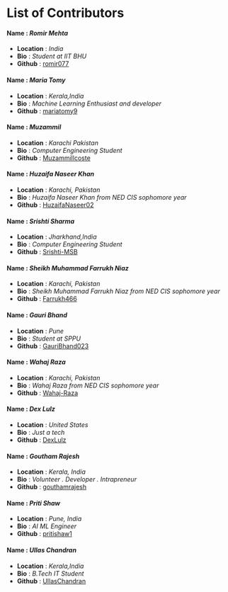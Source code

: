 # List of Contributors

#### Name : ***Romir Mehta***
- **Location** : _India_
- **Bio** : _Student at IIT BHU_
- **Github** : [romir077](<https://github.com/romir077>)

#### Name : ***Maria Tomy***
- **Location** : _Kerala,India_
- **Bio** : _Machine Learning Enthusiast and developer_
- **Github** : [mariatomy9](<https://github.com/mariatomy9>)

#### Name : ***Muzammil***
- **Location** : _Karachi Pakistan_
- **Bio** : _Computer Engineering Student_
- **Github** : [Muzammillcoste](<https://github.com/Muzammillcoste>)

#### Name : ***Huzaifa Naseer Khan***
- **Location** : _Karachi, Pakistan_
- **Bio** : _Huzaifa Naseer Khan from NED CIS sophomore year_
- **Github** : [HuzaifaNaseer02](<https://github.com/HuzaifaNaseer02>)

#### Name : ***Srishti Sharma***
- **Location** : _Jharkhand,India_
- **Bio** : _Computer Engineering Student_
- **Github** : [Srishti-MSB](<https://github.com/Srishti-MSB>)

#### Name : ***Sheikh Muhammad Farrukh Niaz***
- **Location** : _Karachi, Pakistan_
- **Bio** : _Sheikh Muhammad Farrukh Niaz from NED CIS sophomore year_
- **Github** : [Farrukh466](<https://github.com/Farrukh466>)

#### Name : ***Gauri Bhand***
- **Location** : _Pune_
- **Bio** : _Student at SPPU_
- **Github** : [GauriBhand023](<https://github.com/GauriBhand023>)

#### Name : ***Wahaj Raza***
- **Location** : _Karachi, Pakistan_
- **Bio** : _Wahaj Raza from NED CIS sophomore year_
- **Github** : [Wahaj-Raza](<https://github.com/Wahaj-Raza>)

#### Name : ***Dex Lulz***
- **Location** : _United States_
- **Bio** : _Just a tech_
- **Github** : [DexLulz](<https://github.com/DexLulz>)

#### Name : ***Goutham Rajesh***
- **Location** : _Kerala, India_
- **Bio** : _Volunteer . Developer . Intrapreneur_
- **Github** : [gouthamrajesh](<https://github.com/gouthamrajesh>)

#### Name : ***Priti Shaw***
- **Location** : _Pune, India_
- **Bio** : _AI ML Engineer_
- **Github** : [pritishaw1](<https://github.com/pritishaw1>)

#### Name : ***Ullas Chandran***
- **Location** : _Kerala,India_
- **Bio** : _B.Tech IT Student_
- **Github** : [UllasChandran](<https://github.com/UllasChandran>)